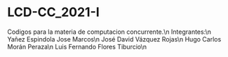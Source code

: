 # LCD-CC_2021-I
Codigos para la materia de computacion concurrente.\n
Integrantes:\n
Yañez Espindola Jose Marcos\n
José David Vázquez Rojas\n
Hugo Carlos Morán Peraza\n
Luis Fernando Flores Tiburcio\n
